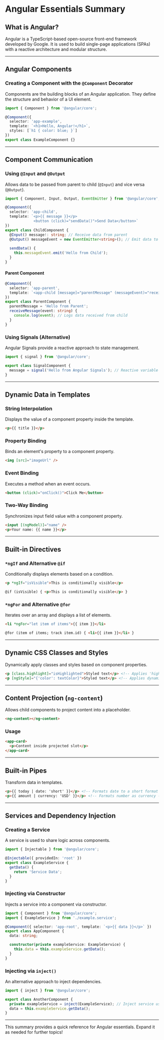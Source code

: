 # Angular Essentials Summary

## What is Angular?
Angular is a TypeScript-based open-source front-end framework developed by Google. It is used to build single-page applications (SPAs) with a reactive architecture and modular structure.

---
## Angular Components
### Creating a Component with the `@Component` Decorator
Components are the building blocks of an Angular application. They define the structure and behavior of a UI element.
```typescript
import { Component } from '@angular/core';

@Component({
  selector: 'app-example',
  template: `<h1>Hello, Angular!</h1>`,
  styles: [`h1 { color: blue; }`]
})
export class ExampleComponent {}
```

---
## Component Communication
### Using `@Input` and `@Output`
Allows data to be passed from parent to child (`@Input`) and vice versa (`@Output`).
```typescript
import { Component, Input, Output, EventEmitter } from '@angular/core';

@Component({
  selector: 'app-child',
  template: `<p>{{ message }}</p>
             <button (click)="sendData()">Send Data</button>`
})
export class ChildComponent {
  @Input() message!: string; // Receive data from parent
  @Output() messageEvent = new EventEmitter<string>(); // Emit data to parent
  
  sendData() {
    this.messageEvent.emit('Hello from Child');
  }
}
```

#### Parent Component
```typescript
@Component({
  selector: 'app-parent',
  template: `<app-child [message]="parentMessage" (messageEvent)="receiveMessage($event)"></app-child>`
})
export class ParentComponent {
  parentMessage = 'Hello from Parent';
  receiveMessage(event: string) {
    console.log(event); // Logs data received from child
  }
}
```

### Using Signals (Alternative)
Angular Signals provide a reactive approach to state management.
```typescript
import { signal } from '@angular/core';

export class SignalComponent {
  message = signal('Hello from Angular Signals'); // Reactive variable
}
```

---
## Dynamic Data in Templates
### String Interpolation
Displays the value of a component property inside the template.
```html
<p>{{ title }}</p>
```

### Property Binding
Binds an element's property to a component property.
```html
<img [src]="imageUrl" />
```

### Event Binding
Executes a method when an event occurs.
```html
<button (click)="onClick()">Click Me</button>
```

### Two-Way Binding
Synchronizes input field value with a component property.
```html
<input [(ngModel)]="name" />
<p>Your name: {{ name }}</p>
```

---
## Built-in Directives
### `*ngIf` and Alternative `@if`
Conditionally displays elements based on a condition.
```html
<p *ngIf="isVisible">This is conditionally visible</p>
```
```html
@if (isVisible) { <p>This is conditionally visible</p> }
```

### `*ngFor` and Alternative `@for`
Iterates over an array and displays a list of elements.
```html
<li *ngFor="let item of items">{{ item }}</li>
```
```html
@for (item of items; track item.id) { <li>{{ item }}</li> }
```

---
## Dynamic CSS Classes and Styles
Dynamically apply classes and styles based on component properties.
```html
<p [class.highlight]="isHighlighted">Styled text</p> <!-- Applies 'highlight' class if isHighlighted is true -->
<p [ngStyle]="{'color': textColor}">Styled text</p> <!-- Applies dynamic color based on textColor property -->
```

---
## Content Projection (`ng-content`)
Allows child components to project content into a placeholder.
```html
<ng-content></ng-content>
```

### Usage
```html
<app-card>
  <p>Content inside projected slot</p>
</app-card>
```

---
## Built-in Pipes
Transform data in templates.
```html
<p>{{ today | date: 'short' }}</p> <!-- Formats date to a short format -->
<p>{{ amount | currency: 'USD' }}</p> <!-- Formats number as currency -->
```

---
## Services and Dependency Injection
### Creating a Service
A service is used to share logic across components.
```typescript
import { Injectable } from '@angular/core';

@Injectable({ providedIn: 'root' })
export class ExampleService {
  getData() {
    return 'Service Data';
  }
}
```

### Injecting via Constructor
Injects a service into a component via constructor.
```typescript
import { Component } from '@angular/core';
import { ExampleService } from './example.service';

@Component({ selector: 'app-root', template: `<p>{{ data }}</p>` })
export class AppComponent {
  data: string;

  constructor(private exampleService: ExampleService) {
    this.data = this.exampleService.getData();
  }
}
```

### Injecting via `inject()`
An alternative approach to inject dependencies.
```typescript
import { inject } from '@angular/core';

export class AnotherComponent {
  private exampleService = inject(ExampleService); // Inject service using inject()
  data = this.exampleService.getData();
}
```

---
This summary provides a quick reference for Angular essentials. Expand it as needed for further topics!

